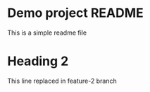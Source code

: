 # Demo project README

This is a simple readme file

# Heading 2

This line replaced in feature-2 branch
